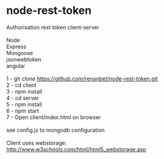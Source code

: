 # node-rest-token
Authorisation rest token client-server
<br/><br/>
Node<br/>
Express<br/>
Mongoose<br/>
jsonwebtoken<br/>
angular</br>
<br/>
1 - git clone https://github.com/renanbet/node-rest-token.git<br/>
2 - cd client<br/>
3 - npm install<br/>
4 - cd server<br/>
5 - npm install<br/>
6 - npm start<br/>
7 - Open client/index.html on browser<br/>
<br/>
see config.js to mongodb configuration
<br/>
<br/>
Client uses webstorage: <a href="http://www.w3schools.com/html/html5_webstorage.asp">http://www.w3schools.com/html/html5_webstorage.asp</a>
